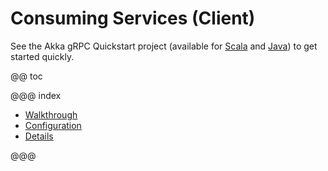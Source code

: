 # Consuming Services (Client)

See the Akka gRPC Quickstart project (available for [Scala](https://developer.lightbend.com/start/?group=akka&project=akka-grpc-quickstart-scala) and [Java](https://developer.lightbend.com/start/?group=akka&project=akka-grpc-quickstart-java)) to get started quickly.

@@ toc

@@@ index

 * [Walkthrough](walkthrough.md)
 * [Configuration](configuration.md)
 * [Details](details.md)
 
@@@